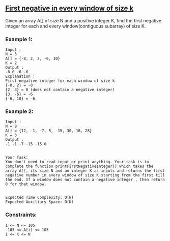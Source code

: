 ## [First negative in every window of size k](https://www.geeksforgeeks.org/problems/first-negative-integer-in-every-window-of-size-k3345/1)

Given an array A[] of size N and a positive integer K, find the first negative integer for each and every window(contiguous subarray) of size K.

 

### Example 1:
```
Input : 
N = 5
A[] = {-8, 2, 3, -6, 10}
K = 2
Output : 
-8 0 -6 -6
Explanation :
First negative integer for each window of size k
{-8, 2} = -8
{2, 3} = 0 (does not contain a negative integer)
{3, -6} = -6
{-6, 10} = -6
 ```
### Example 2:
```
Input : 
N = 8
A[] = {12, -1, -7, 8, -15, 30, 16, 28}
K = 3
Output :
-1 -1 -7 -15 -15 0 
 

Your Task:  
You don't need to read input or print anything. Your task is to complete the function printFirstNegativeInteger() which takes the array A[], its size N and an integer K as inputs and returns the first negative number in every window of size K starting from the first till the end. If a window does not contain a negative integer , then return 0 for that window.


Expected Time Complexity: O(N)
Expected Auxiliary Space: O(K)
```
### Constraints:
```
1 <= N <= 105
-105 <= A[i] <= 105
1 <= K <= N
```
